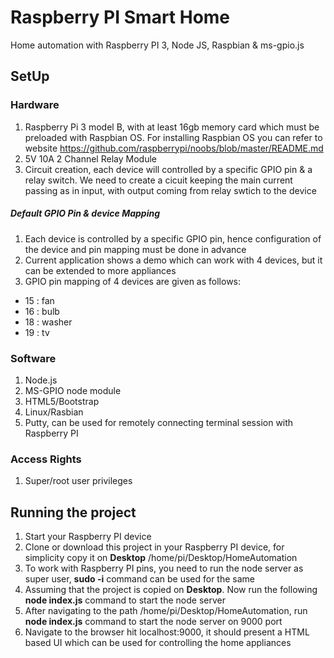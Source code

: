Raspberry PI Smart Home
==========
Home automation with Raspberry PI 3, Node JS, Raspbian & ms-gpio.js

## SetUp

### Hardware
1. Raspberry Pi 3 model B, with at least 16gb memory card which must be preloaded with Raspbian OS. For installing Raspbian OS you can refer to website https://github.com/raspberrypi/noobs/blob/master/README.md
2. 5V 10A 2 Channel Relay Module
3. Circuit creation, each device will controlled by a specific GPIO pin & a relay switch. We need to create a cicuit keeping the main current passing as in input, with output coming from relay swtich to the device

##### Default GPIO Pin & device Mapping
1. Each device is controlled by a specific GPIO pin, hence configuration of the device and pin mapping must be done in advance
2. Current application shows a demo which can work with 4 devices, but it can be extended to more appliances
3. GPIO pin mapping of 4 devices are given as follows:
 * 15 : fan
 * 16 : bulb
 * 18 : washer
 * 19 : tv

### Software
1. Node.js 
2. MS-GPIO node module
3. HTML5/Bootstrap
4. Linux/Rasbian
5. Putty, can be used for remotely connecting terminal session with Raspberry PI
 
### Access Rights
1. Super/root user privileges

## Running the project
1. Start your Raspberry PI device
2. Clone or download this project in your Raspberry PI device, for simplicity copy it on **Desktop**
   /home/pi/Desktop/HomeAutomation
3. To work with Raspberry PI pins, you need to run the node server as super user, **sudo -i** command can be used for the same
4. Assuming that the project is copied on **Desktop**. Now run the following **node index.js** command to start the node server
5. After navigating to the path /home/pi/Desktop/HomeAutomation, run **node index.js** command to start the node server on 9000 port
6. Navigate to the browser hit localhost:9000, it should present a HTML based UI which can be used for controlling the home appliances 
